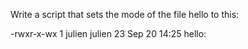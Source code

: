 Write a script that sets the mode of the file hello to this:

-rwxr-x-wx 1 julien julien 23 Sep 20 14:25 hello:
